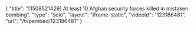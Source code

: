 {
    "title": "[1508521429] At least 10 Afghan security forces killed in mistaken bombing",
    "type": "solo",
    "layout": "iframe-static",
    "videoId": "123186481",
    "url": "\/tvpembed\/123186481"
}
